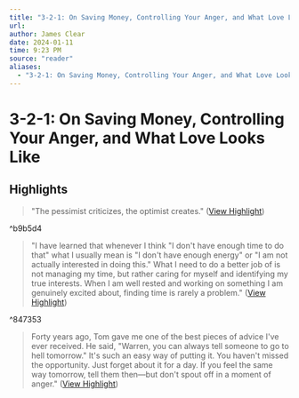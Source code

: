 ```yaml
---
title: "3-2-1: On Saving Money, Controlling Your Anger, and What Love Looks Like"
url:
author: James Clear
date: 2024-01-11
time: 9:23 PM
source: "reader"
aliases:
  - "3-2-1: On Saving Money, Controlling Your Anger, and What Love Looks Like"
---
```

# 3-2-1: On Saving Money, Controlling Your Anger, and What Love Looks Like

## Highlights
> "The pessimist criticizes, the optimist creates." ([View Highlight](https://read.readwise.io/read/01hkx34wrnj50k0drjtz4ywf53))

^b9b5d4

> "I have learned that whenever I think "I don't have enough time to do that" what I usually mean is "I don't have enough energy" or "I am not actually interested in doing this."
> What I need to do a better job of is not managing my time, but rather caring for myself and identifying my true interests. When I am well rested and working on something I am genuinely excited about, finding time is rarely a problem." ([View Highlight](https://read.readwise.io/read/01hkx35qevn2pcn1ftccd7bf5w))

^847353

> Forty years ago, Tom gave me one of the best pieces of advice I've ever received. He said, "Warren, you can always tell someone to go to hell tomorrow." It's such an easy way of putting it. You haven't missed the opportunity. Just forget about it for a day. If you feel the same way tomorrow, tell them then—but don't spout off in a moment of anger." ([View Highlight](https://read.readwise.io/read/01hkx37edrt7a053kva8bjbktg))